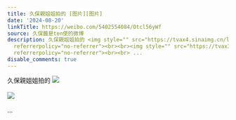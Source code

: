 ```yaml
---
title: 久保親姐姐拍的 [图片][图片]
date: '2024-08-20'
linkTitle: https://weibo.com/5402554084/Otcl56yWf
source: 久保醬是ten使的微博
description: 久保親姐姐拍的 <img style="" src="https://tvax4.sinaimg.cn/large/005TCz76gy1hsurebg0fpj30u016qgqg.jpg"
  referrerpolicy="no-referrer"><br><br><img style="" src="https://tvax3.sinaimg.cn/large/005TCz76gy1hsurejvgejj30q80o8djc.jpg"
  referrerpolicy="no-referrer"><br><br> ...
disable_comments: true
---
```

久保親姐姐拍的 <img style="" src="https://tvax4.sinaimg.cn/large/005TCz76gy1hsurebg0fpj30u016qgqg.jpg" referrerpolicy="no-referrer"><br><br><img style="" src="https://tvax3.sinaimg.cn/large/005TCz76gy1hsurejvgejj30q80o8djc.jpg" referrerpolicy="no-referrer"><br><br> ...